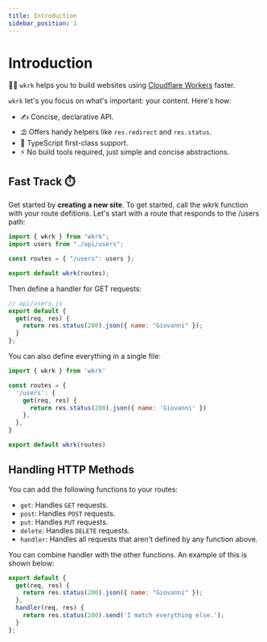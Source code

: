 ```yaml
---
title: Introduction
sidebar_position: 1
---
```


# Introduction

👩‍🚒 `wkrk` helps you to build websites using [Cloudflare Workers](https://developers.cloudflare.com/workers) faster.

`wkrk` let's you focus on what's important: your content. Here's how:

- ✍️ Concise, declarative API.
- ⛱ Offers handy helpers like `res.redirect` and `res.status`.
- 🔵 TypeScript first-class support.
- ⚡️ No build tools required, just simple and concise abstractions.

## Fast Track ⏱️

Get started by **creating a new site**.
To get started, call the wkrk function with your route defitions. Let's start with a route that responds to the /users path:

```js title='index.js'
import { wkrk } from "wkrk";
import users from "./api/users";

const routes = { "/users": users };

export default wkrk(routes);
```

Then define a handler for GET requests:

```js
// api/users.js
export default {
  get(req, res) {
    return res.status(200).json({ name: "Giovanni" });
  }
};
```

You can also define everything in a single file:

```js
import { wkrk } from 'wkrk'

const routes = {
  '/users': {
    get(req, res) {
      return res.status(200).json({ name: 'Giovanni' })
    },
  },
}

export default wkrk(routes)
```

## Handling HTTP Methods

You can add the following functions to your routes:

- `get`: Handles `GET` requests.
- `post`: Handles `POST` requests.
- `put`: Handles `PUT` requests.
- `delete`: Handles `DELETE` requests.
- `handler`: Handles all requests that aren't defined by any function above.

You can combine handler with the other functions.  An example of this is shown below:

```js
export default {
  get(req, res) {
    return res.status(200).json({ name: "Giovanni" });
  },
  handler(req, res) {
    return res.status(200).send('I match everything else.');
  }
};
```
